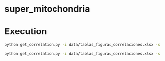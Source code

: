# super_mitochondria

# Execution

```bash
python get_correlation.py -i data/tablas_figuras_correlaciones.xlsx -s fig1 -o data/corr_pearson.fig1.csv -g  data/heatmap.fig1.png

python get_correlation.py -i data/tablas_figuras_correlaciones.xlsx -s fig2 -o data/corr_pearson.fig2.csv -g  data/heatmap.fig2.png

```
